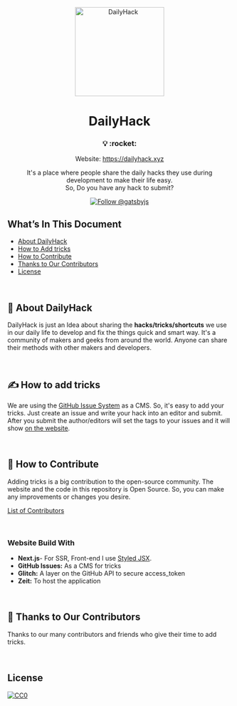 <p align="center">
  <a href="https://dailyhack.xyz">
    <img alt="DailyHack" src="https://github.com/mddanishyusuf/dailyhack/raw/master/static/images/daily-hack-logo.png" width="200" />
  </a>
</p>
<h1 align="center">
  DailyHack
</h1>

<h3 align="center">
  💡 :rocket:
</h3>
<p align="center">
  Website: <a href="https://dailyhack.xyz">https://dailyhack.xyz</a>
</p>
<p align="center">
  It's a place where people share the daily hacks they use during development to make their life easy.<br/>So, Do you have any hack to submit?
</p>
<p align="center">
  <a href="https://github.com/mddanishyusuf/dailyhack/issues" target="_blank">
    <img src="https://img.shields.io/github/issues/mddanishyusuf/dailyhack.svg?label=Add%20Tricks" alt="Follow @gatsbyjs" />
  </a>
</p>


## What’s In This Document

- [About DailyHack](#-about-dailyhack)
- [How to Add tricks](#-how-to-add-tricks)
- [How to Contribute](#-how-to-contribute)
- [Thanks to Our Contributors](#-thanks-to-our-contributors)
- [License](#license)

<br/>

## 📖 About DailyHack

DailyHack is just an Idea about sharing the **hacks/tricks/shortcuts** we use in our daily life to develop and fix the things quick and smart way. It's a community of makers and geeks from around the world. Anyone can share their methods with other makers and developers.

<br/>

## ✍ How to add tricks

We are using the [GitHub Issue System](https://github.com/mddanishyusuf/dailyhack/issues) as a CMS. So, it's easy to add your tricks. Just create an issue and write your hack into an editor and submit. After you submit the author/editors will set the tags to your issues and it will show [on the website](https://dailyhack.xyz/).

<br/>

## 🤝 How to Contribute

Adding tricks is a big contribution to the open-source community. The website and the code in this repository is Open Source. So, you can make any improvements or changes you desire.

[List of Contributors](https://dailyhack.xyz/contributors)

<br/>

### Website Build With

- **Next.js**- For SSR, Front-end I use [Styled JSX](https://nextjs.org/blog/styling-next-with-styled-jsx).
- **GitHub Issues:** As a CMS for tricks
- **Glitch:** A layer on the GitHub API to secure access_token
- **Zeit:** To host the application

<br/>

## 💜 Thanks to Our Contributors

Thanks to our many contributors and friends who give their time to add tricks.

<br/>

## License

[![CC0](http://mirrors.creativecommons.org/presskit/buttons/88x31/svg/cc-zero.svg)](https://creativecommons.org/publicdomain/zero/1.0/)
